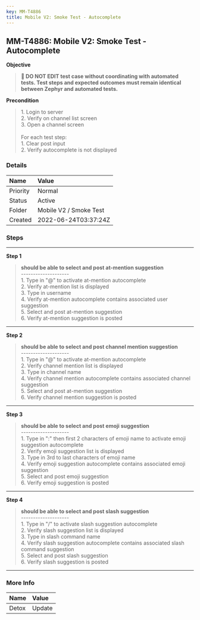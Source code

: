 ```yaml
---
key: MM-T4886
title: Mobile V2: Smoke Test - Autocomplete
---
```


## MM-T4886: Mobile V2: Smoke Test - Autocomplete

**Objective**

> <article><strong>🛑 DO NOT EDIT test case without coordinating with automated tests. Test steps and expected outcomes must remain identical between Zephyr and automated tests.</strong></article>

**Precondition**

> <article>1. Login to server<br />2. Verify on channel list screen<br />3. Open a channel screen<br /><br />For each test step:<br />1. Clear post input<br />2. Verify autocomplete is not displayed</article>

### Details

| Name     | Value                  |
| :------- | :--------------------- |
| Priority | Normal                 |
| Status   | Active                 |
| Folder   | Mobile V2 / Smoke Test |
| Created  | 2022-06-24T03:37:24Z   |

### Steps

<hr/>

**Step 1**

> <article><strong>should be able to select and post at-mention suggestion</strong><br />--------------------<br />1. Type in "@" to activate at-mention autocomplete<br />2. Verify at-mention list is displayed<br />3. Type in username<br />4. Verify at-mention autocomplete contains associated user suggestion<br />5. Select and post at-mention suggestion<br />6. Verify at-mention suggestion is posted</article>

<hr/>

**Step 2**

> <article><strong>should be able to select and post channel mention suggestion</strong><br />--------------------<br />1. Type in "@" to activate at-mention autocomplete<br />2. Verify channel mention list is displayed<br />3. Type in channel name<br />4. Verify channel mention autocomplete contains associated channel suggestion<br />5. Select and post at-mention suggestion<br />6. Verify channel mention suggestion is posted</article>

<hr/>

**Step 3**

> <article><strong>should be able to select and post emoji suggestion</strong><br />--------------------<br />1. Type in ":" then first 2 characters of emoji name to activate emoji suggestion autocomplete<br />2. Verify emoji suggestion list is displayed<br />3. Type in 3rd to last characters of emoji name<br />4. Verify emoji suggestion autocomplete contains associated emoji suggestion<br />5. Select and post emoji suggestion<br />6. Verify emoji suggestion is posted</article>

<hr/>

**Step 4**

> <article><strong>should be able to select and post slash suggestion</strong><br />--------------------<br />1. Type in "/" to activate slash suggestion autocomplete<br />2. Verify slash suggestion list is displayed<br />3. Type in slash command name<br />4. Verify slash suggestion autocomplete contains associated slash command suggestion<br />5. Select and post slash suggestion<br />6. Verify slash suggestion is posted</article>

<hr/>

### More Info

| Name  | Value  |
| :---- | :----- |
| Detox | Update |
